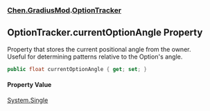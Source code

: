 
### [Chen.GradiusMod](./Chen-GradiusMod 'Chen.GradiusMod').[OptionTracker](./Chen-GradiusMod-OptionTracker 'Chen.GradiusMod.OptionTracker')

## OptionTracker.currentOptionAngle Property
Property that stores the current positional angle from the owner.  
Useful for determining patterns relative to the Option's angle.  
```csharp
public float currentOptionAngle { get; set; }
```

#### Property Value
[System.Single](https://docs.microsoft.com/en-us/dotnet/api/System.Single 'System.Single')  
